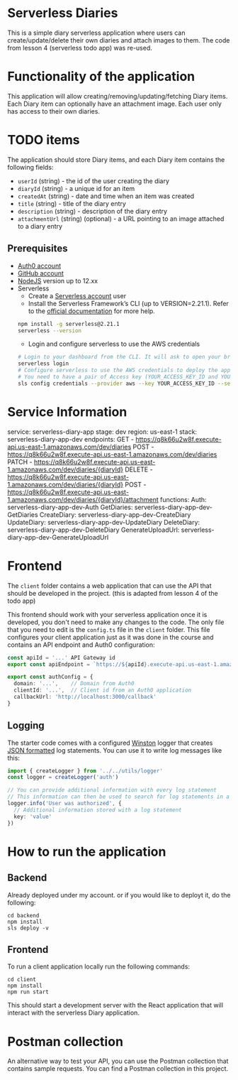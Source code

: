 # Serverless Diaries

This is a simple diary serverless application where users can create/update/delete their own diaries
and attach images to them.
The code from lesson 4 (serverless todo app) was re-used.

# Functionality of the application

This application will allow creating/removing/updating/fetching Diary items. Each Diary item can optionally have an attachment image. Each user only has access to their own diaries.

# TODO items

The application should store Diary items, and each Diary item contains the following fields:

* `userId` (string) - the id of the user creating the diary
* `diaryId` (string) - a unique id for an item
* `createdAt` (string) - date and time when an item was created
* `title` (string) - title of the diary entry
* `description` (string) -  description of the diary entry
* `attachmentUrl` (string) (optional) - a URL pointing to an image attached to a diary entry


## Prerequisites

* <a href="https://manage.auth0.com/" target="_blank">Auth0 account</a>
* <a href="https://github.com" target="_blank">GitHub account</a>
* <a href="https://nodejs.org/en/download/package-manager/" target="_blank">NodeJS</a> version up to 12.xx 
* Serverless 
   * Create a <a href="https://dashboard.serverless.com/" target="_blank">Serverless account</a> user
   * Install the Serverless Framework’s CLI  (up to VERSION=2.21.1). Refer to the <a href="https://www.serverless.com/framework/docs/getting-started/" target="_blank">official documentation</a> for more help.
   ```bash
   npm install -g serverless@2.21.1
   serverless --version
   ```
   * Login and configure serverless to use the AWS credentials 
   ```bash
   # Login to your dashboard from the CLI. It will ask to open your browser and finish the process.
   serverless login
   # Configure serverless to use the AWS credentials to deploy the application
   # You need to have a pair of Access key (YOUR_ACCESS_KEY_ID and YOUR_SECRET_KEY) of an IAM user with Admin access permissions
   sls config credentials --provider aws --key YOUR_ACCESS_KEY_ID --secret YOUR_SECRET_KEY --profile serverless
   ```
   
# Service Information

  service: serverless-diary-app
  stage: dev
  region: us-east-1
  stack: serverless-diary-app-dev
  endpoints:
    GET - https://q8k66u2w8f.execute-api.us-east-1.amazonaws.com/dev/diaries
    POST - https://q8k66u2w8f.execute-api.us-east-1.amazonaws.com/dev/diaries
    PATCH - https://q8k66u2w8f.execute-api.us-east-1.amazonaws.com/dev/diaries/{diaryId}
    DELETE - https://q8k66u2w8f.execute-api.us-east-1.amazonaws.com/dev/diaries/{diaryId}
    POST - https://q8k66u2w8f.execute-api.us-east-1.amazonaws.com/dev/diaries/{diaryId}/attachment
  functions:
    Auth: serverless-diary-app-dev-Auth
    GetDiaries: serverless-diary-app-dev-GetDiaries
    CreateDiary: serverless-diary-app-dev-CreateDiary
    UpdateDiary: serverless-diary-app-dev-UpdateDiary
    DeleteDiary: serverless-diary-app-dev-DeleteDiary
    GenerateUploadUrl: serverless-diary-app-dev-GenerateUploadUrl

# Frontend

The `client` folder contains a web application that can use the API that should be developed in the project.
(this is adapted from lesson 4 of the todo app)

This frontend should work with your serverless application once it is developed, you don't need to make any changes to the code. The only file that you need to edit is the `config.ts` file in the `client` folder. This file configures your client application just as it was done in the course and contains an API endpoint and Auth0 configuration:

```ts
const apiId = '...' API Gateway id
export const apiEndpoint = `https://${apiId}.execute-api.us-east-1.amazonaws.com/dev`

export const authConfig = {
  domain: '...',    // Domain from Auth0
  clientId: '...',  // Client id from an Auth0 application
  callbackUrl: 'http://localhost:3000/callback'
}
```

## Logging

The starter code comes with a configured [Winston](https://github.com/winstonjs/winston) logger that creates [JSON formatted](https://stackify.com/what-is-structured-logging-and-why-developers-need-it/) log statements. You can use it to write log messages like this:

```ts
import { createLogger } from '../../utils/logger'
const logger = createLogger('auth')

// You can provide additional information with every log statement
// This information can then be used to search for log statements in a log storage system
logger.info('User was authorized', {
  // Additional information stored with a log statement
  key: 'value'
})
```

# How to run the application

## Backend

Already deployed under my account. or if you would like to deployt it, do the following: 

```
cd backend
npm install
sls deploy -v
```

## Frontend

To run a client application locally run the following commands:

```
cd client
npm install
npm run start
```

This should start a development server with the React application that will interact with the serverless Diary application.

# Postman collection

An alternative way to test your API, you can use the Postman collection that contains sample requests. You can find a Postman collection in this project.